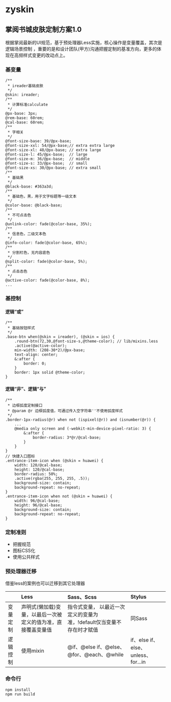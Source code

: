 # zyskin

## 掌阅书城皮肤定制方案1.0

根据掌阅最新的UI规范，基于预处理器Less实施，核心操作是变量覆盖，其次是逻辑场景控制
，重要的是和设计团队(甲方)沟通把握定制的基准方向，更多的体现在高频样式变更的改动点上。

### 基变量

```less
/**
 * ireader基础皮肤
 */
@skin: ireader;
/**
 * 计算标准calculate
 */
@px-base: 3px;
@rem-base: 60rem;
@cal-base: 60rem;
/**
 * 字相关
 */ 
@font-size-base: 39/@px-base;
@font-size-xxl: 54/@px-base;// extra extra large
@font-size-xl: 48/@px-base; // extra large
@font-size-l: 45/@px-base;  // large
@font-size-m: 36/@px-base;  // middle
@font-size-s: 33/@px-base;  // small
@font-size-xs: 30/@px-base; // extra small
/**
 * 基础黑
 */
@black-base: #363a3d;
/**
 * 基础色，黑，用于文字标题等一级文本
 */
@color-base: @black-base;
/**
 * 不可点击色
 */
@unlink-color: fade(@color-base, 35%);
/**
 * 信息色，二级文本色
 */
@info-color: fade(@color-base, 65%);
/**
 * 分割栏色，无内容底色
 */
@split-color: fade(@color-base, 5%);
/**
 * 点击态色
 */
@active-color: fade(@color-base, 8%);
...
```

### 基控制

#### 逻辑“或”

```less
/**
 * 基础按钮样式
 */
.base-btn when(@skin = ireader), (@skin = ios) {
    .round-btn(72,30,@font-size-s,@theme-color); // lib/mixins.less
    .active(@active-color);
    min-width: (208-30*2)/@px-base;
    text-align: center;
    &:after {
        border: 0;
    }
    border: 1px solid @theme-color;
}
```

#### 逻辑“非”、逻辑“与”

```less
/**
 * 边框弧度定制接口
 * @param @r 边框弧度值，可通过传入空字符串''不使用弧度样式
 */
.border-1px-radius(@r) when not (ispixel(@r)) and (isnumber(@r)) {
    ...
    @media only screen and (-webkit-min-device-pixel-ratio: 3) {
        &:after {
            border-radius: 3*@r/@cal-base;
        }
    }
}
// 快捷入口图标
.entrance-item-icon when (@skin = huawei) {
    width: 120/@cal-base;
    height: 120/@cal-base;
    border-radius: 50%;
    .active(rgba(255, 255, 255, .5));
    background-size: contain;
    background-repeat: no-repeat;
}
.entrance-item-icon when not (@skin = huawei) {
    width: 96/@cal-base;
    height: 96/@cal-base;
    background-size: contain;
    background-repeat: no-repeat;
}
```

### 定制准则

* 把握规范
* 图标CSS化
* 使用公共样式

### 预处理器迁移

借鉴less的案例也可以迁移到其它处理器

||Less|Sass、Scss|Stylus|
|:--|:--|:---|:---|
|变量定制|声明式(懒加载)变量，以最后一次被定义的值为准，直接覆盖变量值|指令式变量， 以最近一次定义的变量为准，!default仅当变量不存在时才赋值|同Sass|
|逻辑控制|使用mixin|@if、@else if、@else、@for、@each、@while|if、else if、else、unless、for...in|

### 命令行

```
npm install
npm run build
```
